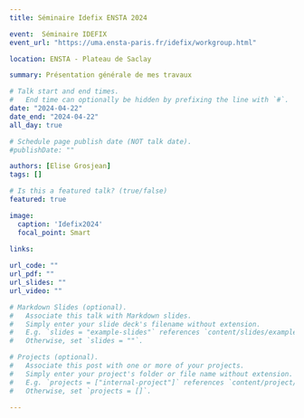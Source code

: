 ```yaml
---
title: Séminaire Idefix ENSTA 2024

event:  Séminaire IDEFIX
event_url: "https://uma.ensta-paris.fr/idefix/workgroup.html"

location: ENSTA - Plateau de Saclay

summary: Présentation générale de mes travaux

# Talk start and end times.
#   End time can optionally be hidden by prefixing the line with `#`.
date: "2024-04-22"
date_end: "2024-04-22"
all_day: true

# Schedule page publish date (NOT talk date).
#publishDate: ""

authors: [Elise Grosjean]
tags: []

# Is this a featured talk? (true/false)
featured: true

image:
  caption: 'Idefix2024'
  focal_point: Smart
  
links:

url_code: ""
url_pdf: ""
url_slides: ""
url_video: ""

# Markdown Slides (optional).
#   Associate this talk with Markdown slides.
#   Simply enter your slide deck's filename without extension.
#   E.g. `slides = "example-slides"` references `content/slides/example-slides.md`.
#   Otherwise, set `slides = ""`.

# Projects (optional).
#   Associate this post with one or more of your projects.
#   Simply enter your project's folder or file name without extension.
#   E.g. `projects = ["internal-project"]` references `content/project/deep-learning/index.md`.
#   Otherwise, set `projects = []`.

---
```

